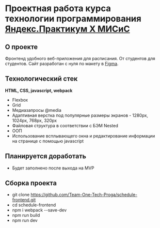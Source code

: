 # Проектная работа курса технологии программирования [Яндекс.Практикум X МИСиС](https://practicum.yandex.ru/high-education-web-developer-magistr/)

## О проекте

Фронтенд удобного веб-приложения для расписания. От студентов для студентов. Сайт разработан с нуля по макету в [Figma](https://www.figma.com/file/dJAKaSASPEWfysFYU2K9Dr/Schedule-UI?type=design&node-id=0-1&mode=design&t=Tlxri2LBQiVy5FyX-0).

## Технологический стек

**HTML, CSS, javascript, webpack**

* Flexbox
* Grid
* Медиазапросы @media
* Адаптивная верстка под популярные размеры экранов - 1280px, 1024px, 768px, 320px
* Файловая структура в соответствии с БЭМ Nested
* ООП
* Использование всплывающего окна и редактирование информации на странице с помощью javascript

## Планируется доработать

* Будет заполнено после выхода на MVP

## Сборка проекта

* git clone https://github.com/Team-One-Tech-Proga/schedule-frontend.git
* cd schedule-frontend
* npm i webpack --save-dev
* npm run build
* npm run dev

